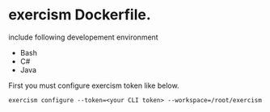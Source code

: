 # exercism Dockerfile. 
include following developement environment
- Bash
- C#
- Java

First you must configure exercism token like below.
```
exercism configure --token=<your CLI token> --workspace=/root/exercism
```
